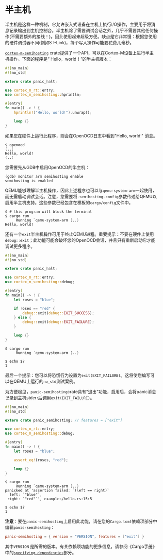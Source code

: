 # 半主机

半主机是这样一种机制，它允许嵌入式设备在主机上执行I/O操作，主要用于将消息记录输出到主机控制台。半主机除了需要调试会话之外，几乎不需要其他任何操作(不需要额外的接线！)，因此使用起来超级方便。缺点是它非常慢：根据您使用的硬件调试器不同(例如ST-Link)，每个写入操作可能要花费几毫秒。

[`cortex-m-semihosting`] crate提供了一个API，可以在Cortex-M设备上进行半主机操作。下面的程序是“ Hello，world！”的半主机版本：

[`cortex-m-semihosting`]:https://crates.io/crates/cortex-m-semihosting

```rust , ignore
#![no_main]
#![no_std]

extern crate panic_halt;

use cortex_m_rt::entry;
use cortex_m_semihosting::hprintln;

#[entry]
fn main() -> ! {
    hprintln!("Hello, world!").unwrap();

    loop {}
}
```

如果您在硬件上运行此程序，则会在OpenOCD日志中看到"Hello, world!" 消息。

``` console
$ openocd
(..)
Hello, world!
(..)
```

您需要先从GDB中启用OpenOCD的半主机：

``` console
(gdb) monitor arm semihosting enable
semihosting is enabled
```

QEMU能够理解半主机操作，因此上述程序也可以与`qemu-system-arm`一起使用，而无需启动调试会话。注意，您需要将`-semihosting-config`参数传递给QEMU以启用半主机支持。这些参数已经包含在模板的`cargo/config`文件中。

``` console
$ # this program will block the terminal
$ cargo run
     Running `qemu-system-arm (..)
Hello, world!
```

还有一个`exit`半主机操作可用于终止QEMU进程。重要提示：不要在硬件上使用`debug::exit`；此功能可能会破坏您的OpenOCD会话，并且只有重新启动它才能调试更多程序。


```rust , ignore
#![no_main]
#![no_std]

extern crate panic_halt;

use cortex_m_rt::entry;
use cortex_m_semihosting::debug;

#[entry]
fn main() -> ! {
    let roses = "blue";

    if roses == "red" {
        debug::exit(debug::EXIT_SUCCESS);
    } else {
        debug::exit(debug::EXIT_FAILURE);
    }

    loop {}
}
```

``` console
$ cargo run
     Running `qemu-system-arm (..)

$ echo $?
1
```

最后一个提示：您可以将恐慌行为设置为`exit(EXIT_FAILURE)`。这将使您编写可以在QEMU上运行的`no_std`测试案例。

为方便起见，`panic-semihosting`crate具有“退出”功能，启用后，会将panic消息记录到主机stderr后调用`exit(EXIT_FAILURE)`。

```rust , ignore
#![no_main]
#![no_std]

extern crate panic_semihosting; // features = ["exit"]

use cortex_m_rt::entry;
use cortex_m_semihosting::debug;

#[entry]
fn main() -> ! {
    let roses = "blue";

    assert_eq!(roses, "red");

    loop {}
}
```

``` console
$ cargo run
     Running `qemu-system-arm (..)
panicked at 'assertion failed: `(left == right)`
  left: `"blue"`,
 right: `"red"`', examples/hello.rs:15:5

$ echo $?
1
```

**注意**：要在`panic-semihosting`上启用此功能，请在您的`Cargo.toml`依赖项部分中编辑`panic-semihosting`：

``` toml
panic-semihosting = { version = "VERSION", features = ["exit"] }
```

其中`VERSION` 是所需的版本。有关依赖项功能的更多信息，请参阅《Cargo手册》中的[`specifying dependencies`]部分。

[`specifying dependencies`]:https://doc.rust-lang.org/cargo/reference/specifying-dependencies.html